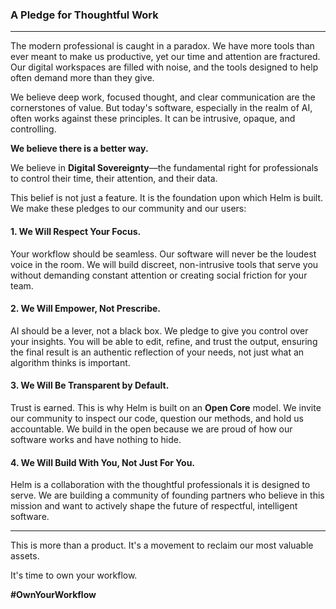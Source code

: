 
### A Pledge for Thoughtful Work

---

The modern professional is caught in a paradox. We have more tools than ever meant to make us productive, yet our time and attention are fractured. Our digital workspaces are filled with noise, and the tools designed to help often demand more than they give.

We believe deep work, focused thought, and clear communication are the cornerstones of value. But today's software, especially in the realm of AI, often works against these principles. It can be intrusive, opaque, and controlling.

**We believe there is a better way.**

We believe in **Digital Sovereignty**—the fundamental right for professionals to control their time, their attention, and their data.

This belief is not just a feature. It is the foundation upon which Helm is built. We make these pledges to our community and our users:

#### 1. We Will Respect Your Focus.
Your workflow should be seamless. Our software will never be the loudest voice in the room. We will build discreet, non-intrusive tools that serve you without demanding constant attention or creating social friction for your team.

#### 2. We Will Empower, Not Prescribe.
AI should be a lever, not a black box. We pledge to give you control over your insights. You will be able to edit, refine, and trust the output, ensuring the final result is an authentic reflection of your needs, not just what an algorithm thinks is important.

#### 3. We Will Be Transparent by Default.
Trust is earned. This is why Helm is built on an **Open Core** model. We invite our community to inspect our code, question our methods, and hold us accountable. We build in the open because we are proud of how our software works and have nothing to hide.

#### 4. We Will Build With You, Not Just For You.
Helm is a collaboration with the thoughtful professionals it is designed to serve. We are building a community of founding partners who believe in this mission and want to actively shape the future of respectful, intelligent software.

---

This is more than a product. It's a movement to reclaim our most valuable assets.

It's time to own your workflow.

**#OwnYourWorkflow**
